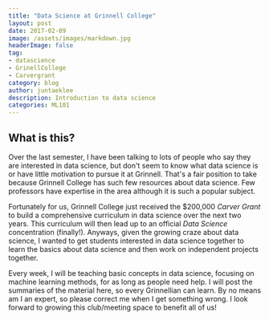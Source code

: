 ```yaml
---
title: "Data Science at Grinnell College"
layout: post
date: 2017-02-09
image: /assets/images/markdown.jpg
headerImage: false
tag:
- datascience
- GrinellCollege
- Carvergrant
category: blog
author: juntaeklee
description: Introduction to data science
categories: ML101
---
```


## What is this?

Over the last semester, I have been talking to lots of people who say they are interested in data science, but don't seem to know what data science is or have little motivation to pursue it at Grinnell. That's a fair position to take because Grinnell College has such few resources about data science. Few professors have expertise in the area although it is such a popular subject.

Fortunately for us, Grinnell College just received the $200,000 *Carver Grant* to build a comprehensive curriculum in data science over the next two years. This curriculum will then lead up to an official *Data Science* concentration (finally!). Anyways, given the growing craze about data science, I wanted to get students interested in data science together to learn the basics about data science and then work on independent projects together.

Every week, I will be teaching basic concepts in data science, focusing on machine learning methods, for as long as people need help. I will post the summaries of the material here, so every Grinnellian can learn. By no means am I an expert, so please correct me when I get something wrong. I look forward to growing this club/meeting space to benefit all of us!
